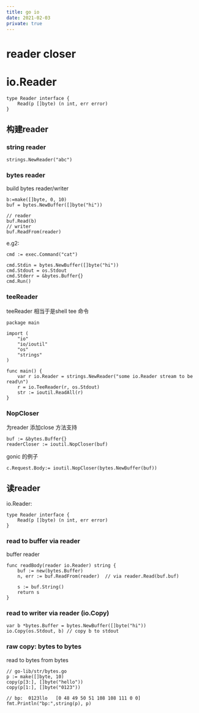 ```yaml
---
title: go io
date: 2021-02-03
private: true
---
```

# reader closer

# io.Reader
    type Reader interface {
        Read(p []byte) (n int, err error)
    }

## 构建reader 
### string reader

    strings.NewReader("abc")

### bytes reader
build bytes reader/writer

    b:=make([]byte, 0, 10)
    buf = bytes.NewBuffer([]byte("hi"))

    // reader
    buf.Read(b)
    // writer
    buf.ReadFrom(reader)

e.g2:

    cmd := exec.Command("cat")

    cmd.Stdin = bytes.NewBuffer([]byte("hi"))
    cmd.Stdout = os.Stdout
	cmd.Stderr = &bytes.Buffer{}
    cmd.Run()

### teeReader
teeReader 相当于是shell tee 命令

    package main

    import (
        "io"
        "io/ioutil"
        "os"
        "strings"
    )

    func main() {
        var r io.Reader = strings.NewReader("some io.Reader stream to be read\n")
        r = io.TeeReader(r, os.Stdout)
        str := ioutil.ReadAll(r)
    }

### NopCloser
为reader 添加close 方法支持

	buf := &bytes.Buffer{}
	readerCloser := ioutil.NopCloser(buf)


gonic 的例子

    c.Request.Body:= ioutil.NopCloser(bytes.NewBuffer(buf))

## 读reader
io.Reader:

    type Reader interface {
        Read(p []byte) (n int, err error)
    }

### read to buffer via reader
buffer reader

    func readBody(reader io.Reader) string {
        buf := new(bytes.Buffer)
        n, err := buf.ReadFrom(reader)  // via reader.Read(buf.buf)

        s := buf.String()
        return s
    }

### read to writer via reader (io.Copy)
    var b *bytes.Buffer = bytes.NewBuffer([]byte("hi"))
    io.Copy(os.Stdout, b) // copy b to stdout

### raw copy: bytes to bytes
read to bytes from bytes

    // go-lib/str/bytes.go
    p := make([]byte, 10)
    copy(p[3:], []byte("hello"))
    copy(p[1:], []byte("0123"))

    // bp:  0123llo   [0 48 49 50 51 108 108 111 0 0]
    fmt.Println("bp:",string(p), p)
